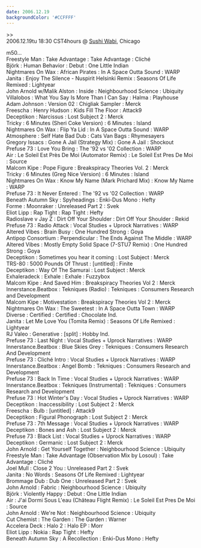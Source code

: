 ```yaml
---
date: 2006.12.19
backgroundColor: '#CCFFFF'
---
```


\>>  
2006.12.19tu 18:30 CST4hours @ [Sushi Wabi](http://www.sushiwabi.com/), Chicago  

m50...  
Freestyle Man : Take Advantage : Take Advantage : Cliché  
Björk : Human Behavior : Debut : One Little Indian  
Nightmares On Wax : African Pirates : In A Space Outta Sound : WARP  
Janita : Enjoy The Silence - Nuspirit Helsinki Remix : Seasons Of Life Remixed : Lightyear  
John Arnold w/Malik Alston : Inside : Neighbourhood Science : Ubiquity  
Villalobos : What You Say Is More Than I Can Say : Halma : Playhouse  
Adam Johnson : Version 02 : Chigliak Sampler : Merck  
Freescha : Henry Hudson : Kids Fill The Floor : Attack9  
Deceptikon : Narcissus : Lost Subject 2 : Merck  
Tricky : 6 Minutes (Sheri Coke Version) : 6 Minutes : Island  
Nightmares On Wax : Flip Ya Lid : In A Space Outta Sound : WARP  
Atmosphere : Self Hate Bad Dub : Cats Van Bags : Rhymesayers  
Gregory Issacs : Gone A Jail (Strategy Mix) : Gone A Jail : Shockout  
Prefuse 73 : Love You Bring : The '92 vs '02 Collection : WARP  
Air : Le Soleil Est Près De Moi (Automator Remix) : Le Soleil Est Pres De Moi : Source  
Malcom Kipe : Pope Figure : Breakspiracy Theories Vol. 2 : Merck  
Tricky : 6 Minutes (Greg Nice Version) : 6 Minutes : Island  
Nightmares On Wax : Know My Name (Mark Prichard Mix) : Know My Name : WARP  
Prefuse 73 : It Never Entered : The '92 vs '02 Collection : WARP  
Beneath Autumn Sky : Spyheadings : Enki-Dus Mono : Hefty  
Forme : Moonraker : Unreleased Part 2 : Svek  
Eliot Lipp : Rap Tight : Rap Tight : Hefty  
Radioslave v Jay Z : Dirt Off Your Shoulder : Dirt Off Your Shoulder : Rekid  
Prefuse 73 : Radio Attack : Vocal Studies + Uprock Narratives : WARP  
Altered Vibes : Brain Busy : One Hundred Strong : Goya  
Antipop Consortium : Perpendicular : The Ends Against The Middle : WARP  
Altered Vibes : Mostly Empty Solid Space (7-STU7 Remix) : One Hundred Strong : Goya  
Deceptikon : Sometimes you hear it coming : Lost Subject : Merck  
TRS-80 : 5000 Pounds Of Thrust : \[untitled\] : Finite  
Deceptikon : Way Of The Samurai : Lost Subject : Merck  
Exhaleradeck : Exhale : Exhale : Fuzzybox  
Malcom Kipe : And Saved Him : Breakspiracy Theories Vol 2 : Merck  
Innerstance.Beatbox : Tekniques (Radio) : Tekniques : Consumers Research and Development  
Malcom Kipe : Motivestation : Breakspiracy Theories Vol 2 : Merck  
Nightmares On Wax : The Sweetest : In A Space Outta Town : WARP  
Diverse : Certified : Certified : Chocolate Ind.  
Janita : Let Me Love You (Tomita Remix) : Seasons Of Life Remixed : Lightyear  
RJ Valeo : Generative : \[split\] : Hobby Ind.  
Prefuse 73 : Last Night : Vocal Studies + Uprock Narratives : WARP  
Innerstance.Beatbox : Blue Skies Grey : Tekniques : Consumers Research And Development  
Prefuse 73 : Cliché Intro : Vocal Studies + Uprock Narratives : WARP  
Innerstance.Beatbox : Angel Bomb : Tekniques : Consumers Research and Development  
Prefuse 73 : Back In Time : Vocal Studies + Uprock Narratives : WARP  
Innerstance.Beatbox : Tekniques (Instrumental) : Tekniques : Consumers Research and Development  
Prefuse 73 : Hot Winter's Day : Vocal Studies + Uprock Narratives : WARP  
Deceptikon : Inaccessibility : Lost Subject 2 : Merck  
Freescha : Bulb : \[untitled\] : Attack9  
Deceptikon : Figural Phonograph : Lost Subject 2 : Merck  
Prefuse 73 : 7th Message : Vocal Studies + Uprock Narratives : WARP  
Deceptikon : Bones and Ash : Lost Subject 2 : Merck  
Prefuse 73 : Black List : Vocal Studies + Uprock Narratives : WARP  
Deceptikon : Germanic : Lost Subject 2 : Merck  
John Arnold : Get Yourself Together : Neighbourhood Science : Ubiquity  
Freestyle Man : Take Advantage (Observation Mix by Losoul) : Take Advantage : Cliché  
Joel Mull : Close 2 You : Unreleased Part 2 : Svek  
Janita : No Words : Seasons Of Life Remixed : Lightyear  
Brommage Dub : Dub One : Unreleased Part 2 : Svek  
John Arnold : Fabric : Neighbourhood Science : Ubiquity  
Björk : Violently Happy : Debut : One Little Indian  
Air : J'ai Dormi Sous L'eau (Château Flight Remix) : Le Soleil Est Pres De Moi : Source  
John Arnold : We're Not : Neighbourhood Science : Ubiquity  
Cut Chemist : The Garden : The Garden : Warner  
Accelera Deck : Halo 2 : Halo EP : Morr  
Eliot Lipp : Nokia : Rap Tight : Hefty  
Beneath Autumn Sky : A Recollection : Enki-Dus Mono : Hefty